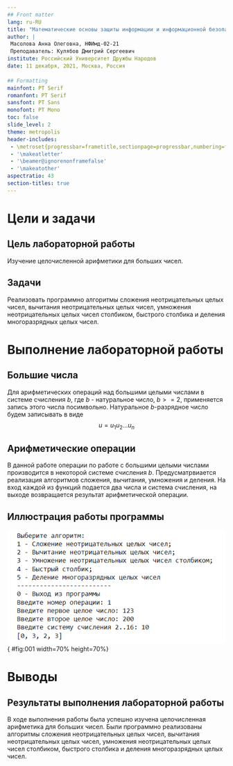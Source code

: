 ```yaml
---
## Front matter
lang: ru-RU
title: "Математические основы защиты информации и информационной безопасности. Лабораторная работа №8. Целочисленная арифметика многократной точности"
author: |
 Масолова Анна Олеговна, НФИмд-02-21  
 Преподаватель: Кулябов Дмитрий Сергеевич
institute: Российский Университет Дружбы Народов
date: 11 декабря, 2021, Москва, Россия

## Formatting
mainfont: PT Serif
romanfont: PT Serif
sansfont: PT Sans
monofont: PT Mono
toc: false
slide_level: 2
theme: metropolis
header-includes: 
 - \metroset{progressbar=frametitle,sectionpage=progressbar,numbering=fraction}
 - '\makeatletter'
 - '\beamer@ignorenonframefalse'
 - '\makeatother'
aspectratio: 43
section-titles: true
---
```


# Цели и задачи

## Цель лабораторной работы

Изучение целочисленной арифметики для больших чисел.

## Задачи

Реализовать программно алгоритмы сложения неотрицательных целых чисел, вычитания неотрицательных целых чисел, умножения неотрицательных целых чисел столбиком, быстрого столбика и деления многоразрядных целых чисел.

# Выполнение лабораторной работы

## Большие числа

Для арифметических операций над большими целыми числами в системе счисления $b$, где $b$ - натуральное число, $b >= 2$, применяется запись этого числа посимвольно. Натуральное $b$-разрядное число будем записывать в виде
$$ u = u_{1} u_{2} ... u_{n} $$

## Арифметические операции

В данной работе операции по работе с большими целыми числами производится в некоторой системе счисления $b$. Предусматрвиается реализация алгоритмов сложения, вычитания, умножения и деления. На вход каждой из функций подается два числа и система счисления, на выходе возвращается результат арифметической операции.

## Иллюстрация работы программы

![Пример работы](image/1.png){ #fig:001 width=70% height=70%}

# Выводы

## Результаты выполнения лабораторной работы

В ходе выполнения работы была успешно изучена целочисленная арифметика для больших чисел. Были программно реализованы алгоритмы сложения неотрицательных целых чисел, вычитания неотрицательных целых чисел, умножения неотрицательных целых чисел столбиком, быстрого столбика и деления многоразрядных целых чисел.